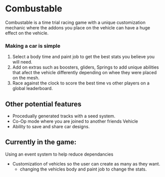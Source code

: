 # Combustable

Combustable is a time trial racing game with a unique customization mechanic where the addons you place on the vehicle can have a huge effect on the vehicle.

### Making a car is simple 
  1. Select a body time and paint job to get the best stats you believe you will need.
  2. Add on extras such as boosters, gliders, Springs to add unique abilities that afect the vehicle differently depending on whee they were placed on the mesh.
  3. Race against the clock to score the best time vs other players on a global leaderboard.

## Other potential features
  - Procedually generated tracks with a seed system.
  - Co-Op mode where you are joined to another friends Vehicle
  - Ability to save and share car designs.


## Currently in the game:
  Using an event system to help reduce dependancies
  - Customization of vehicles so the user can create as many as they want.
    - changing the vehicles body and paint job to change the stats.
